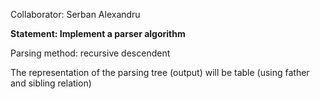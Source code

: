Collaborator: Serban Alexandru

**Statement: Implement a parser algorithm**

Parsing method: recursive descendent

The representation of the parsing tree (output) will be table (using father and sibling relation)
